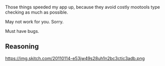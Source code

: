 Those things speeded my app up, because they avoid costly mootools type checking as much as possible.

May not work for you. Sorry.

Must have bugs.

Reasoning
---------

https://img.skitch.com/20110114-e53jw49s28uh1n2bc3ctic3adb.png